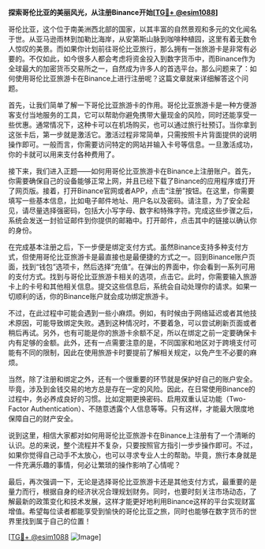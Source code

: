 **探索哥伦比亚的美丽风光，从注册Binance开始[[TG💪+ @esim1088](https://t.me/s/esim1088)]**

哥伦比亚，这个位于南美洲西北部的国家，以其丰富的自然景观和多元的文化闻名于世。从亚马逊雨林到加勒比海岸，从安第斯山脉到咖啡种植园，这里有着无数令人惊叹的美景。而如果你计划前往哥伦比亚旅行，那么拥有一张旅游卡是非常有必要的。不仅如此，如今很多人都会考虑将资金投入到数字货币中，而Binance作为全球最大的加密货币交易所之一，自然成为许多人的首选平台。那么问题来了：如何使用哥伦比亚旅游卡在Binance上进行注册呢？这篇文章就来详细解答这个问题。

首先，让我们简单了解一下哥伦比亚旅游卡的作用。哥伦比亚旅游卡是一种方便游客支付当地服务的工具，它可以帮助你避免携带大量现金的风险，同时还能享受一些优惠。通常情况下，这种卡可以在机场购买，也可以通过旅行社预订。当你拿到这张卡后，第一步就是激活它。激活过程非常简单，只需按照卡片背面提供的说明操作即可。一般而言，你需要访问特定的网站并输入卡号等信息。一旦激活成功，你的卡就可以用来支付各种费用了。

接下来，我们进入正题——如何用哥伦比亚旅游卡在Binance上注册账户。首先，你需要确保自己的设备能够正常上网，并且已经下载了Binance的应用程序或打开了网页版。接着，打开Binance官网或者APP，点击“注册”按钮。在这里，你需要填写一些基本信息，比如电子邮件地址、用户名以及密码。请注意，为了安全起见，请尽量选择强密码，包括大小写字母、数字和特殊字符。完成这些步骤之后，系统会发送一封验证邮件到你提供的邮箱中。打开邮件，点击其中的链接以确认你的身份。

在完成基本注册之后，下一步便是绑定支付方式。虽然Binance支持多种支付方式，但使用哥伦比亚旅游卡是最直接也是最便捷的方式之一。回到Binance账户页面，找到“钱包”选项卡，然后选择“充值”。在弹出的界面中，你会看到一系列可用的支付方式。找到与哥伦比亚旅游卡相关的选项，点击它。此时，你需要输入旅游卡上的卡号和其他相关信息。提交这些信息后，系统会自动处理你的请求。如果一切顺利的话，你的Binance账户就会成功绑定旅游卡。

不过，在此过程中可能会遇到一些小麻烦。例如，有时候由于网络延迟或者其他技术原因，可能导致绑定失败。遇到这种情况时，不要着急，可以尝试刷新页面或者稍后再试。另外，也有可能是你的旅游卡余额不足，所以在绑定之前一定要确保卡内有足够的金额。此外，还有一点需要注意的是，不同国家和地区对于跨境支付可能有不同的限制，因此在使用旅游卡时要提前了解相关规定，以免产生不必要的麻烦。

当然，除了注册和绑定之外，还有一个很重要的环节就是保护好自己的账户安全。毕竟，涉及到金钱交易的地方总是存在一定的风险。因此，在日常使用Binance的过程中，务必养成良好的习惯。比如定期更换密码、启用双重认证功能（Two-Factor Authentication）、不随意透露个人信息等等。只有这样，才能最大限度地保障自己的财产安全。

说到这里，相信大家都对如何用哥伦比亚旅游卡在Binance上注册有了一个清晰的认识。总的来说，整个流程并不复杂，只要按照官方指引一步步操作即可。不过，如果你觉得自己动手不太放心，也可以寻求专业人士的帮助。毕竟，旅行本身就是一件充满乐趣的事情，何必让繁琐的操作影响了心情呢？

最后，再次强调一下，无论是选择哥伦比亚旅游卡还是其他支付方式，最重要的是量力而行，根据自身的经济状况合理规划财务。同时，也要时刻关注市场动态，了解最新的政策变化和技术发展，这样才能更好地利用Binance这样的平台实现财富增值。希望每位读者都能享受到愉快的哥伦比亚之旅，同时也能够在数字货币的世界里找到属于自己的位置！

[[TG💪+ @esim1088](https://t.me/s/esim1088) ![Image](https://i.postimg.cc/4NQfJmqS/Snipaste-2025-05-13-00-14-12.png)]